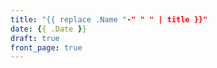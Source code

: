 ```yaml
---
title: "{{ replace .Name "-" " " | title }}"
date: {{ .Date }}
draft: true
front_page: true
---
```


